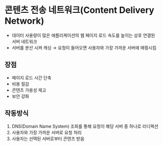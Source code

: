 # 콘텐츠 전송 네트워크(Content Delivery Network)
- 데이터 사용량이 많은 애플리케이션의 웹 페이지 로드 속도를 높이는 상호 연결된 서버 네트워크
- 서버를 분산 시켜 캐싱 → 요청이 들어오면 사용자와 가장 가까운 서버에 매핑시킴

## 장점

- 페이지 로드 시간 단축
- 비용 절감
- 콘텐츠 가용성 제고
- 보안 강화

## 작동방식

1. DNS(Domain Name System) 조회를 통해 요청이 해당 서버 중 하나로 리디렉션
2. 사용자와 가장 가까운 서버로 요청 처리
3. 사용자는 선택된 서버로부터 콘텐츠 받음
